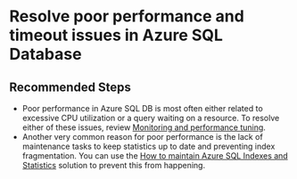 <properties
	pageTitle="Resolve poor performance and timeout issues in Azure SQL Database"
	description="Resolve poor performance and timeout issues in Azure SQL Database"
	service="microsoft.sql"
	resource="servers"
	authors="emlisa"
  ms.author="emlisa"
	displayOrder="2"
	selfHelpType="generic"
	supportTopicIds="32630450"
	productPesIds="13491"
	cloudEnvironments="public,blackForest,fairfax"
    resourceTags="servers, databases"
	articleId="e7df013f-4ee6-41d4-9e8f-f2f99692a25b"
/>

# Resolve poor performance and timeout issues in Azure SQL Database

## **Recommended Steps**

* Poor performance in Azure SQL DB is most often either related to excessive CPU utilization or a query waiting on a resource. To resolve either of these issues, review [Monitoring and performance tuning](https://docs.microsoft.com/azure/sql-database/sql-database-monitor-tune-overview?WT.mc_id=pid:13491:sid:32630450/).
* Another very common reason for poor performance is the lack of maintenance tasks to keep statistics up to date and preventing index fragmentation. You can use the [How to maintain Azure SQL Indexes and Statistics](https://techcommunity.microsoft.com/t5/Azure-Database-Support-Blog/How-to-maintain-Azure-SQL-Indexes-and-Statistics/ba-p/368787) solution to prevent this from happening.
